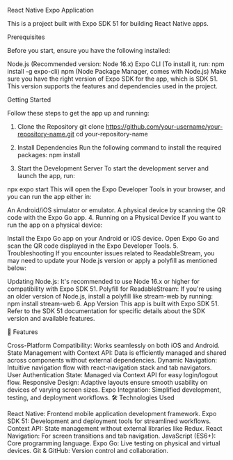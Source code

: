React Native Expo Application

This is a project built with Expo SDK 51 for building React Native apps.

Prerequisites

Before you start, ensure you have the following installed:

Node.js (Recommended version: Node 16.x)
Expo CLI (To install it, run: npm install -g expo-cli)
npm (Node Package Manager, comes with Node.js)
Make sure you have the right version of Expo SDK for the app, which is SDK 51. This version supports the features and dependencies used in the project.

Getting Started

Follow these steps to get the app up and running:

1. Clone the Repository
git clone https://github.com/your-username/your-repository-name.git
cd your-repository-name
2. Install Dependencies
Run the following command to install the required packages:
npm install

3. Start the Development Server
To start the development server and launch the app, run:

npx expo start
This will open the Expo Developer Tools in your browser, and you can run the app either in:

An Android/iOS simulator or emulator.
A physical device by scanning the QR code with the Expo Go app.
4. Running on a Physical Device
If you want to run the app on a physical device:

Install the Expo Go app on your Android or iOS device.
Open Expo Go and scan the QR code displayed in the Expo Developer Tools.
5. Troubleshooting
If you encounter issues related to ReadableStream, you may need to update your Node.js version or apply a polyfill as mentioned below:

Updating Node.js: It's recommended to use Node 16.x or higher for compatibility with Expo SDK 51.
Polyfill for ReadableStream: If you're using an older version of Node.js, install a polyfill like stream-web by running:
npm install stream-web
6. App Version
This app is built with Expo SDK 51. Refer to the SDK 51 documentation for specific details about the SDK version and available features.

🚀 Features

Cross-Platform Compatibility: Works seamlessly on both iOS and Android.
State Management with Context API: Data is efficiently managed and shared across components without external dependencies.
Dynamic Navigation: Intuitive navigation flow with react-navigation stack and tab navigators.
User Authentication State: Managed via Context API for easy login/logout flow.
Responsive Design: Adaptive layouts ensure smooth usability on devices of varying screen sizes.
Expo Integration: Simplified development, testing, and deployment workflows.
🛠️ Technologies Used

React Native: Frontend mobile application development framework.
Expo SDK 51: Development and deployment tools for streamlined workflows.
Context API: State management without external libraries like Redux.
React Navigation: For screen transitions and tab navigation.
JavaScript (ES6+): Core programming language.
Expo Go: Live testing on physical and virtual devices.
Git & GitHub: Version control and collaboration.
